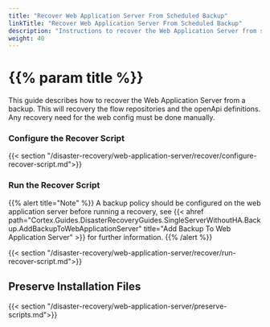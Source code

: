```yaml
---
title: "Recover Web Application Server From Scheduled Backup"
linkTitle: "Recover Web Application Server From Scheduled Backup"
description: "Instructions to recover the Web Application Server from scheduled backups."
weight: 40
---
```


# {{% param title %}}

This guide describes how to recover the Web Application Server from a backup. This will recovery the flow repositories and the openApi definitions. Any recovery need for the web config must be done manually.

### Configure the Recover Script

{{< section "/disaster-recovery/web-application-server/recover/configure-recover-script.md">}}

### Run the Recover Script

{{% alert title="Note" %}}
A backup policy should be configured on the web application server before running a recovery, see {{< ahref path="Cortex.Guides.DisasterRecoveryGuides.SingleServerWithoutHA.Backup.AddBackupToWebApplicationServer" title="Add Backup To Web Application Server" >}} for further information.
{{% /alert %}}

{{< section "/disaster-recovery/web-application-server/recover/run-recover-script.md">}}

## Preserve Installation Files

{{< section "/disaster-recovery/web-application-server/preserve-scripts.md">}}